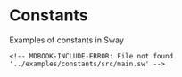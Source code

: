 # Constants

Examples of constants in Sway

```sway
<!-- MDBOOK-INCLUDE-ERROR: File not found '../examples/constants/src/main.sw' -->
```
